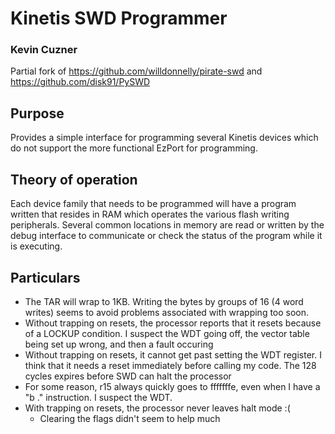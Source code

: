 # Kinetis SWD Programmer
### Kevin Cuzner

Partial fork of https://github.com/willdonnelly/pirate-swd and
https://github.com/disk91/PySWD

## Purpose

Provides a simple interface for programming several Kinetis devices which do not
support the more functional EzPort for programming.

## Theory of operation

Each device family that needs to be programmed will have a program written that
resides in RAM which operates the various flash writing peripherals. Several
common locations in memory are read or written by the debug interface to
communicate or check the status of the program while it is executing.

## Particulars

- The TAR will wrap to 1KB. Writing the bytes by groups of 16 (4 word writes)
  seems to avoid problems associated with wrapping too soon.
- Without trapping on resets, the processor reports that it resets because of
  a LOCKUP condition. I suspect the WDT going off, the vector table being set
  up wrong, and then a fault occuring
- Without trapping on resets, it cannot get past setting the WDT register. I
  think that it needs a reset immediately before calling my code. The 128 cycles
  expires before SWD can halt the processor
- For some reason, r15 always quickly goes to fffffffe, even when I have a "b ."
  instruction. I suspect the WDT.
- With trapping on resets, the processor never leaves halt mode :(
    - Clearing the flags didn't seem to help much
